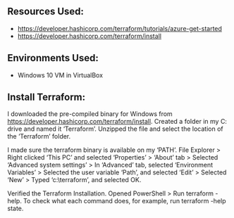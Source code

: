 ## Resources Used:
- https://developer.hashicorp.com/terraform/tutorials/azure-get-started
- https://developer.hashicorp.com/terraform/install

## Environments Used:
- Windows 10 VM in VirtualBox

## Install Terraform:
I downloaded the pre-compiled binary for Windows from https://developer.hashicorp.com/terraform/install. Created a folder in my C: drive and named it ‘Terraform’. Unzipped the file and select the location of the ‘Terraform’ folder. 

I made sure the terraform binary is available on my ‘PATH’. File Explorer > Right clicked ‘This PC’ and selected ‘Properties’ > ‘About’ tab > Selected ‘Advanced system settings’ > In ‘Advanced’ tab, selected ‘Environment Variables’ > Selected the user variable ‘Path’, and selected ‘Edit’ > Selected ‘New’ > Typed ‘c:\terraform’, and selected OK. 

Verified the Terraform Installation. Opened PowerShell > Run terraform -help. To check what each command does, for example, run terraform -help state.
